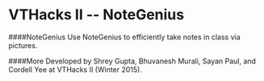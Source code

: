 VTHacks II -- NoteGenius
============
####NoteGenius
Use NoteGenius to efficiently take notes in class via pictures.

####More
Developed by Shrey Gupta, Bhuvanesh Murali, Sayan Paul, and Cordell Yee at VTHacks II (Winter 2015).
